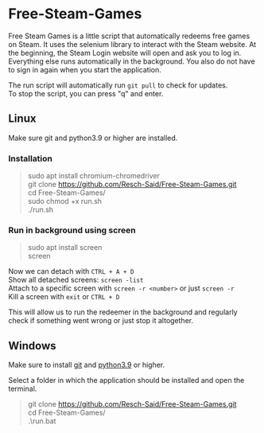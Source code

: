 # Free-Steam-Games

Free Steam Games is a little script that automatically redeems free games on Steam. It uses the selenium library to
interact with the Steam website.
At the beginning, the Steam Login website will open and ask you to log in. Everything else runs automatically in the
background. You also do not have to sign in again when you start the application.

The run script will automatically run `git pull` to check for updates. \
To stop the script, you can press "q" and enter.

## Linux

Make sure git and python3.9 or higher are installed.

### Installation

> sudo apt install chromium-chromedriver \
> git clone https://github.com/Resch-Said/Free-Steam-Games.git \
> cd Free-Steam-Games/ \
> sudo chmod +x run.sh \
> ./run.sh

### Run in background using screen

> sudo apt install screen\
> screen

Now we can detach with `CTRL + A + D`\
Show all detached screens: `screen -list`\
Attach to a specific screen with `screen -r <number>` or just `screen -r` \
Kill a screen with `exit` or `CTRL + D`

This will allow us to run the redeemer in the background and regularly check if something went wrong or just stop it
altogether.

## Windows

Make sure to install [git](https://git-scm.com/downloads)
and [python3.9](https://apps.microsoft.com/detail/9p7qfqmjrfp7) or higher.

Select a folder in which the application should be installed and open the terminal.
> git clone https://github.com/Resch-Said/Free-Steam-Games.git \
> cd Free-Steam-Games/ \
> .\run.bat
